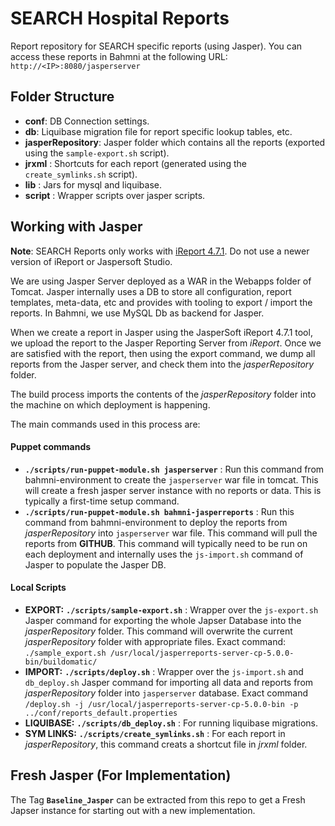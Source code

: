 SEARCH Hospital Reports
========================

Report repository for SEARCH specific reports (using Jasper). You can access these reports in Bahmni at the following URL: `http://<IP>:8080/jasperserver`

Folder Structure
-----------------

- __conf__: DB Connection settings. 
- __db__: Liquibase migration file for report specific lookup tables, etc.
- __jasperRepository__: Jasper folder which contains all the reports (exported using the `sample-export.sh` script). 
- __jrxml__ : Shortcuts for each report (generated using the `create_symlinks.sh` script).
- __lib__ : Jars for mysql and liquibase.
- __script__ : Wrapper scripts over jasper scripts.


Working with Jasper
----------------------

__Note__: SEARCH Reports only works with [iReport 4.7.1](http://sourceforge.net/projects/ireport/files/iReport/iReport-4.7.1/). Do not use a newer version of iReport or Jaspersoft Studio.

We are using Jasper Server deployed as a WAR in the Webapps folder of Tomcat. Jasper internally uses a DB to store all configuration, report templates, meta-data, etc and provides with tooling to export / import the reports. In Bahmni, we use MySQL Db as backend for Jasper. 

When we create a report in Jasper using the JasperSoft iReport 4.7.1 tool, we upload the report to the Jasper Reporting Server from _iReport_. Once we are satisfied with the report, then using the export command, we dump all reports from the Jasper server, and check them into the _jasperRepository_ folder. 

The build process imports the contents of the _jasperRepository_ folder into the machine on which deployment is happening.

The main commands used in this process are:

#### Puppet commands
- __`./scripts/run-puppet-module.sh jasperserver`__ : Run this command from bahmni-environment to create the `jasperserver` war file in tomcat. This will create a fresh jasper server instance with no reports or data. This is typically a first-time setup command.
- __`./scripts/run-puppet-module.sh bahmni-jasperreports`__ : Run this command from bahmni-environment to deploy the reports from _jasperRepository_ into `jasperserver` war file. This command will pull the reports from __GITHUB__. This command will typically need to be run on each deployment and internally uses the `js-import.sh` command of Jasper to populate the Jasper DB.

#### Local Scripts
- __EXPORT:__ __`./scripts/sample-export.sh`__ : Wrapper over the `js-export.sh` Jasper command for exporting the whole Japser Database into the _jasperRepository_ folder. This command will overwrite the current _jasperRepository_ folder with appropriate files. Exact command: `./sample_export.sh /usr/local/jasperreports-server-cp-5.0.0-bin/buildomatic/` 
- __IMPORT:__ __`./scripts/deploy.sh`__ : Wrapper over the `js-import.sh` and `db_deploy.sh` Jasper command for importing all data and reports from _jasperRepository_ folder into `jasperserver` database. Exact command `/deploy.sh -j /usr/local/jasperreports-server-cp-5.0.0-bin -p ../conf/reports_default.properties`
- __LIQUIBASE:__ __`./scripts/db_deploy.sh`__ :  For running liquibase migrations.
- __SYM LINKS:__ __`./scripts/create_symlinks.sh`__ :  For each report in _jasperRepository_, this command creats a shortcut file in _jrxml_ folder.


Fresh Jasper (For Implementation)
-----------------------------------

The Tag __`Baseline_Jasper`__ can be extracted from this repo to get a Fresh Japser instance for starting out with a new implementation.
